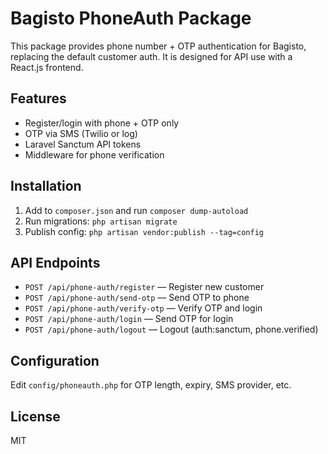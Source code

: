 # Bagisto PhoneAuth Package

This package provides phone number + OTP authentication for Bagisto, replacing the default customer auth. It is designed for API use with a React.js frontend.

## Features
- Register/login with phone + OTP only
- OTP via SMS (Twilio or log)
- Laravel Sanctum API tokens
- Middleware for phone verification

## Installation
1. Add to `composer.json` and run `composer dump-autoload`
2. Run migrations: `php artisan migrate`
3. Publish config: `php artisan vendor:publish --tag=config`

## API Endpoints
- `POST /api/phone-auth/register` — Register new customer
- `POST /api/phone-auth/send-otp` — Send OTP to phone
- `POST /api/phone-auth/verify-otp` — Verify OTP and login
- `POST /api/phone-auth/login` — Send OTP for login
- `POST /api/phone-auth/logout` — Logout (auth:sanctum, phone.verified)

## Configuration
Edit `config/phoneauth.php` for OTP length, expiry, SMS provider, etc.

## License
MIT
